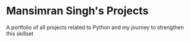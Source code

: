 # Mansimran Singh's Projects


A portfolio of all projects related to Python and my journey to strengthen this skillset

